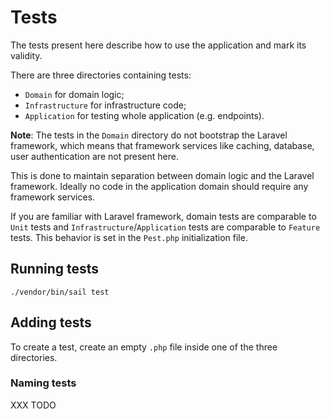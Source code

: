 # Tests

The tests present here describe how to use the application and mark its validity.

There are three directories containing tests:

- `Domain` for domain logic;
- `Infrastructure` for infrastructure code;
- `Application` for testing whole application (e.g. endpoints).

**Note**: The tests in the `Domain` directory do not bootstrap the Laravel framework, which means that framework services like caching, database, user authentication are not present here.

This is done to maintain separation between domain logic and the Laravel framework. Ideally no code in the application domain should require any framework services.

If you are familiar with Laravel framework, domain tests are comparable to `Unit` tests and `Infrastructure`/`Application` tests are comparable to `Feature` tests. This behavior is set in the `Pest.php` initialization file.

## Running tests

```
./vendor/bin/sail test
```

## Adding tests

To create a test, create an empty `.php` file inside one of the three directories.

### Naming tests

XXX TODO
